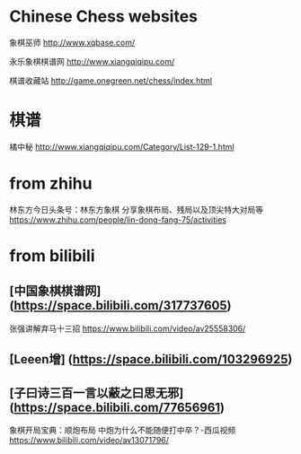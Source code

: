 
# Chinese Chess websites

象棋巫师 http://www.xqbase.com/

永乐象棋棋谱网 http://www.xiangqiqipu.com/

棋谱收藏站 http://game.onegreen.net/chess/index.html

# 棋谱

橘中秘 http://www.xiangqiqipu.com/Category/List-129-1.html

# from zhihu

林东方今日头条号：林东方象棋 分享象棋布局、残局以及顶尖特大对局等 https://www.zhihu.com/people/lin-dong-fang-75/activities

# from bilibili

## [中国象棋棋谱网] (https://space.bilibili.com/317737605)

张强讲解弃马十三招 https://www.bilibili.com/video/av25558306/

## [Leeen增] (https://space.bilibili.com/103296925)

## [子曰诗三百一言以蔽之曰思无邪] (https://space.bilibili.com/77656961)

象棋开局宝典：顺炮布局 中炮为什么不能随便打中卒？-西瓜视频 https://www.bilibili.com/video/av13071796/
